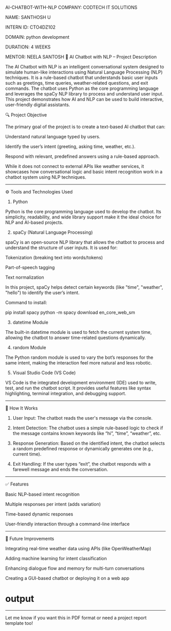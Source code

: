 AI-CHATBOT-WITH-NLP
COMPANY: CODTECH IT SOLUTIONS

NAME: SANTHOSH U

INTERN ID: CTO4DZ102

DOMAIN: python development

DURATION: 4 WEEKS

MENTOR: NEELA SANTOSH
🧠 AI Chatbot with NLP – Project Description

The AI Chatbot with NLP is an intelligent conversational system designed to simulate human-like interactions using Natural Language Processing (NLP) techniques. It is a rule-based chatbot that understands basic user inputs such as greetings, time queries, weather-related questions, and exit commands. The chatbot uses Python as the core programming language and leverages the spaCy NLP library to process and understand user input. This project demonstrates how AI and NLP can be used to build interactive, user-friendly digital assistants.

🔍 Project Objective

The primary goal of the project is to create a text-based AI chatbot that can:

Understand natural language typed by users.

Identify the user’s intent (greeting, asking time, weather, etc.).

Respond with relevant, predefined answers using a rule-based approach.


While it does not connect to external APIs like weather services, it showcases how conversational logic and basic intent recognition work in a chatbot system using NLP techniques.


---

⚙️ Tools and Technologies Used

1. Python

Python is the core programming language used to develop the chatbot. Its simplicity, readability, and wide library support make it the ideal choice for NLP and AI-based projects.

2. spaCy (Natural Language Processing)

spaCy is an open-source NLP library that allows the chatbot to process and understand the structure of user inputs. It is used for:

Tokenization (breaking text into words/tokens)

Part-of-speech tagging

Text normalization


In this project, spaCy helps detect certain keywords (like "time", "weather", "hello") to identify the user’s intent.

Command to install:

pip install spacy
python -m spacy download en_core_web_sm

3. datetime Module

The built-in datetime module is used to fetch the current system time, allowing the chatbot to answer time-related questions dynamically.

4. random Module

The Python random module is used to vary the bot’s responses for the same intent, making the interaction feel more natural and less robotic.

5. Visual Studio Code (VS Code)

VS Code is the integrated development environment (IDE) used to write, test, and run the chatbot script. It provides useful features like syntax highlighting, terminal integration, and debugging support.


---

🧩 How It Works

1. User Input: The chatbot reads the user's message via the console.


2. Intent Detection: The chatbot uses a simple rule-based logic to check if the message contains known keywords like “hi”, “time”, “weather”, etc.


3. Response Generation: Based on the identified intent, the chatbot selects a random predefined response or dynamically generates one (e.g., current time).


4. Exit Handling: If the user types “exit”, the chatbot responds with a farewell message and ends the conversation.




---

✅ Features

Basic NLP-based intent recognition

Multiple responses per intent (adds variation)

Time-based dynamic responses

User-friendly interaction through a command-line interface



---

📌 Future Improvements

Integrating real-time weather data using APIs (like OpenWeatherMap)

Adding machine learning for intent classification

Enhancing dialogue flow and memory for multi-turn conversations

Creating a GUI-based chatbot or deploying it on a web app
# output




---

Let me know if you want this in PDF format or need a project report template too!
